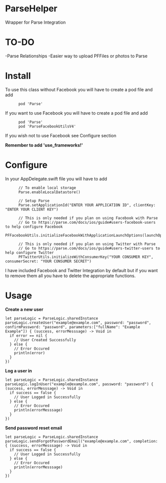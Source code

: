 # ParseHelper
Wrapper for Parse Integration

# TO-DO

-Parse Relationships
-Easier way to upload PFFiles or photos to Parse

# Install
To use this class without Facebook you will have to create a pod file and add 

          pod 'Parse'

If you want to use Facebook you will have to create a pod file and add

          pod 'Parse'
          pod 'ParseFacebookUtilsV4'

If you wish not to use Facebook see Configure section

**Remember to add 'use_frameworks!'**

# Configure
In your AppDelegate.swift file you will have to add

          // To enable local storage
          Parse.enableLocalDatastore()
          
          // Setup Parse
          Parse.setApplicationId("ENTER YOUR APPLICATION ID", clientKey: "ENTER YOUR CLIENT KEY")
          
          // This is only needed if you plan on using Facebook with Parse
          // Go to https://parse.com/docs/ios/guide#users-facebook-users to help configure Facebook
          PFFacebookUtils.initializeFacebookWithApplicationLaunchOptions(launchOptions)
        
          // This is only needed if you plan on using Twitter with Parse
          // Go to https://parse.com/docs/ios/guide#users-twitter-users to help configure Twitter
          PFTwitterUtils.initializeWithConsumerKey("YOUR CONSUMER KEY", consumerSecret: "YOUR CONSUMER SECRET")

I have included Facebook and Twitter Integration by default but if you want to remove them all you have to delete the appropriate functions.

# Usage

**Create a new user**

    let parseLogic = ParseLogic.sharedInstance
    parseLogic.createUser("example@example.com", password: "password", confirmPassword: "password", parameters:["fullName": "Example Example"]) { (success, errorMesssage) -> Void in
      if error == nil {
        // User Created Successfully
      } else {
        // Error Occured
        println(error)
      }
    })

**Log a user in**

    let parseLogic = ParseLogic.sharedInstance
    parseLogic.logInUser("example@example.com", password: "password") { (success, errorMesssage) -> Void in
      if success == false {
        // User Logged in Successfully
      } else {
        // Error Occured
        println(errorMesssage)
      }
    })
    
**Send password reset email**

    let parseLogic = ParseLogic.sharedInstance
    parseLogic.sendForgotPasswordEmail("example@example.com", completion: { (success, errorMesssage) -> Void in
      if success == false {
        // User Logged in Successfully
      } else {
        // Error Occured
        println(errorMesssage)
      }
    })
